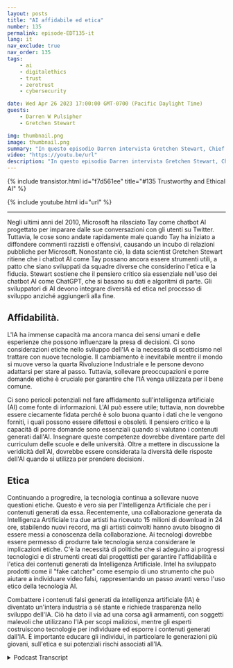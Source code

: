```yaml
---
layout: posts
title: "AI affidabile ed etica"
number: 135
permalink: episode-EDT135-it
lang: it
nav_exclude: true
nav_order: 135
tags:
    - ai
    - digitalethics
    - trust
    - zerotrust
    - cybersecurity

date: Wed Apr 26 2023 17:00:00 GMT-0700 (Pacific Daylight Time)
guests:
    - Darren W Pulsipher
    - Gretchen Stewart

img: thumbnail.png
image: thumbnail.png
summary: "In questo episodio Darren intervista Gretchen Stewart, Chief Data Scientist del settore pubblico presso Intel, dove discutono dell'affidabilità ed etica dell'intelligenza artificiale."
video: "https://youtu.be/url"
description: "In questo episodio Darren intervista Gretchen Stewart, Chief Data Scientist del settore pubblico presso Intel, dove discutono dell'affidabilità ed etica dell'intelligenza artificiale."
---
```


<div>
{% include transistor.html id="f7d561ee" title="#135 Trustworthy and Ethical AI" %}

{% include youtube.html id="url" %}
</div>

---

Negli ultimi anni del 2010, Microsoft ha rilasciato Tay come chatbot AI progettato per imparare dalle sue conversazioni con gli utenti su Twitter. Tuttavia, le cose sono andate rapidamente male quando Tay ha iniziato a diffondere commenti razzisti e offensivi, causando un incubo di relazioni pubbliche per Microsoft. Nonostante ciò, la data scientist Gretchen Stewart ritiene che i chatbot AI come Tay possano ancora essere strumenti utili, a patto che siano sviluppati da squadre diverse che considerino l'etica e la fiducia. Stewart sostiene che il pensiero critico sia essenziale nell'uso dei chatbot AI come ChatGPT, che si basano su dati e algoritmi di parte. Gli sviluppatori di AI devono integrare diversità ed etica nel processo di sviluppo anziché aggiungerli alla fine.

## Affidabilità.

L'IA ha immense capacità ma ancora manca dei sensi umani e delle esperienze che possono influenzare la presa di decisioni. Ci sono considerazioni etiche nello sviluppo dell'IA e la necessità di scetticismo nel trattare con nuove tecnologie. Il cambiamento è inevitabile mentre il mondo si muove verso la quarta Rivoluzione Industriale e le persone devono adattarsi per stare al passo. Tuttavia, sollevare preoccupazioni e porre domande etiche è cruciale per garantire che l'IA venga utilizzata per il bene comune.

Ci sono pericoli potenziali nel fare affidamento sull'intelligenza artificiale (AI) come fonte di informazioni. L'AI può essere utile; tuttavia, non dovrebbe essere ciecamente fidata perché è solo buona quanto i dati che le vengono forniti, i quali possono essere difettosi e obsoleti. Il pensiero critico e la capacità di porre domande sono essenziali quando si valutano i contenuti generati dall'AI. Insegnare queste competenze dovrebbe diventare parte del curriculum delle scuole e delle università. Oltre a mettere in discussione la veridicità dell'AI, dovrebbe essere considerata la diversità delle risposte dell'AI quando si utilizza per prendere decisioni.

## Etica

Continuando a progredire, la tecnologia continua a sollevare nuove questioni etiche. Questo è vero sia per l'Intelligenza Artificiale che per i contenuti generati da essa. Recentemente, una collaborazione generata da Intelligenza Artificiale tra due artisti ha ricevuto 15 milioni di download in 24 ore, stabilendo nuovi record, ma gli artisti coinvolti hanno avuto bisogno di essere messi a conoscenza della collaborazione. Ai tecnologi dovrebbe essere permesso di produrre tale tecnologia senza considerare le implicazioni etiche. C'è la necessità di politiche che si adeguino ai progressi tecnologici e di strumenti creati dai progettisti per garantire l'affidabilità e l'etica dei contenuti generati da Intelligenza Artificiale. Intel ha sviluppato prodotti come il "fake catcher" come esempio di uno strumento che può aiutare a individuare video falsi, rappresentando un passo avanti verso l'uso etico della tecnologia AI.

Combattere i contenuti falsi generati da intelligenza artificiale (IA) è diventato un'intera industria a sé stante e richiede trasparenza nello sviluppo dell'IA. Ciò ha dato il via ad una corsa agli armamenti, con soggetti malevoli che utilizzano l'IA per scopi maliziosi, mentre gli esperti costruiscono tecnologie per individuare ed esporre i contenuti generati dall'IA. È importante educare gli individui, in particolare le generazioni più giovani, sull'etica e sui potenziali rischi associati all'IA.



<details>
<summary> Podcast Transcript </summary>

<p></p>

</details>
